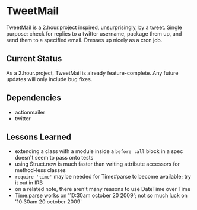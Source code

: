 TweetMail
============

TweetMail is a 2.hour.project inspired, unsurprisingly, by a <a href='http://twitter.com/golan/statuses/1501685014'>tweet</a>. Single purpose: check for replies to a twitter username, package them up, and send them to a specified email. Dresses up nicely as a cron job.

Current Status
--------------

As a 2.hour.project, TweetMail is already feature-complete. Any future updates will only include bug fixes.

Dependencies
------------

* actionmailer
* twitter

Lessons Learned
---------------

* extending a class with a module inside a `before :all` block in a spec doesn't seem to pass onto tests
* using Struct.new is much faster than writing attribute accessors for method-less classes
* `require 'time'` may be needed for Time#parse to become available; try it out in IRB
* on a related note, there aren't many reasons to use DateTime over Time
* Time.parse works on '10:30am october 20 2009'; not so much luck on '10:30am 20 october 2009'

